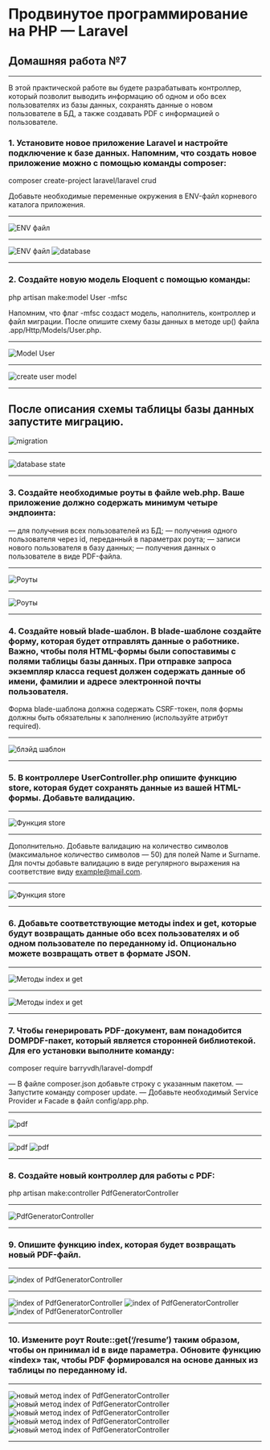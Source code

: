 # Продвинутое программирование на PHP — Laravel
## Домашняя работа №7

---

В этой практической работе вы будете разрабатывать контроллер, который позволит выводить информацию об одном и обо всех пользователях из базы данных, сохранять данные о новом пользователе в БД, а также создавать PDF с информацией о пользователе.
### 1. Установите новое приложение Laravel и настройте подключение к базе данных. Напомним, что создать новое приложение можно с помощью команды composer:

composer create-project laravel/laravel crud

Добавьте необходимые переменные окружения в ENV-файл корневого каталога приложения.

---
![ENV файл](storage/app/private/img/1_0.png "ENV файл")

---
![ENV файл](storage/app/private/img/1_1.png "ENV файл")
![database](storage/app/private/img/1_2.png "database")


---

### 2. Создайте новую модель Eloquent c помощью команды:

php artisan make:model User -mfsc

Напомним, что флаг -mfsc создаст модель, наполнитель, контроллер и файл миграции.
После опишите схему базы данных в методе up() файла .app/Http/Models/User.php.

---
![Model User](storage/app/private/img/2_0.png "Model User")

---
![create user model](storage/app/private/img/2_1.png "create user model")

---

После описания схемы таблицы базы данных запустите миграцию.
---
![migration](storage/app/private/img/2_2.png "migration")

---
![database state](storage/app/private/img/2_3.png "database state")

---

### 3. Создайте необходимые роуты в файле web.php. Ваше приложение должно содержать минимум четыре эндпоинта:
   — для получения всех пользователей из БД;
   — получения одного пользователя через id, переданный в параметрах роута;
   — записи нового пользователя в базу данных;
   — получения данных о пользователе в виде PDF-файла.

---
![Роуты](storage/app/private/img/3_0.png "Роуты")

---
![Роуты](storage/app/private/img/3_1.png "Роуты")

---

### 4. Создайте новый blade-шаблон. В blade-шаблоне создайте форму, которая будет отправлять данные о работнике. Важно, чтобы поля HTML-формы были сопоставимы с полями таблицы базы данных. При отправке запроса экземпляр класса request должен содержать данные об имени, фамилии и адресе электронной почты пользователя.
   Форма blade-шаблона должна содержать CSRF-токен, поля формы должны быть обязательны к заполнению (используйте атрибут required).

---
![блэйд шаблон](storage/app/private/img/4_0.png "блэйд шаблон")

---

### 5. В контроллере UserController.php опишите функцию store, которая будет сохранять данные из вашей HTML-формы. Добавьте валидацию.

---
![Функция store](storage/app/private/img/5_0.png "Функция store")

---

Дополнительно. Добавьте валидацию на количество символов (максимальное количество символов — 50) для полей Name и Surname. Для почты добавьте валидацию в виде регулярного выражения на соответствие виду example@mail.com.

---
![Функция store](storage/app/private/img/5_1.png "Функция store")

---

### 6. Добавьте соответствующие методы index и get, которые будут возвращать данные обо всех пользователях и об одном пользователе по переданному id. Опционально можете возвращать ответ в формате JSON.

---
![Методы index и get](storage/app/private/img/6_0.png "Методы index и get")

---
![Методы index и get](storage/app/private/img/6_1.png "Методы index и get")

---

### 7. Чтобы генерировать PDF-документ, вам понадобится DOMPDF-пакет, который является сторонней библиотекой. Для его установки выполните команду:

composer require barryvdh/laravel-dompdf

— В файле composer.json добавьте строку с указанным пакетом.
— Запустите команду composer update.
— Добавьте необходимый Service Provider и Facade в файл config/app.php.

---
![pdf](storage/app/private/img/7_0.png "pdf")

---
![pdf](storage/app/private/img/7_1.png "pdf")
![pdf](storage/app/private/img/7_2.png "pdf")

---

### 8. Создайте новый контроллер для работы с PDF:

php artisan make:controller PdfGeneratorController

---
![PdfGeneratorController](storage/app/private/img/8_0.png "PdfGeneratorController")

---

### 9. Опишите функцию index, которая будет возвращать новый PDF-файл.

---
![index of PdfGeneratorController](storage/app/private/img/9_0.png "index of PdfGeneratorController")

---
![index of PdfGeneratorController](storage/app/private/img/9_1.png "index of PdfGeneratorController")
![index of PdfGeneratorController](storage/app/private/img/9_2.png "index of PdfGeneratorController")
![index of PdfGeneratorController](storage/app/private/img/9_3.png "index of PdfGeneratorController")

---

### 10. Измените роут Route::get(‘/resume’) таким образом, чтобы он принимал id в виде параметра. Обновите функцию «index» так, чтобы PDF формировался на основе данных из таблицы по переданному id.

---
![новый метод index of PdfGeneratorController](storage/app/private/img/10_0.png "новый метод index of PdfGeneratorController")
![новый метод index of PdfGeneratorController](storage/app/private/img/10_1.png "новый метод index of PdfGeneratorController")
![новый метод index of PdfGeneratorController](storage/app/private/img/10_2.png "новый метод index of PdfGeneratorController")
![новый метод index of PdfGeneratorController](storage/app/private/img/10_3.png "новый метод index of PdfGeneratorController")
![новый метод index of PdfGeneratorController](storage/app/private/img/10_4.png "новый метод index of PdfGeneratorController")

---

